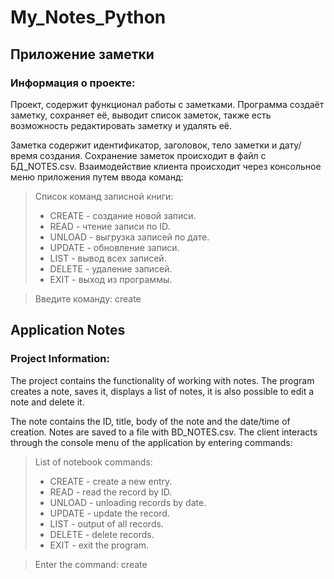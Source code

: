 # My_Notes_Python

## Приложение заметки
### Информация о проекте:
Проект, содержит функционал работы с заметками.
Программа создаёт заметку, сохраняет её, выводит список
заметок, также есть возможность редактировать заметку 
и удалять её.

Заметка содержит идентификатор, заголовок, тело заметки 
и дату/время создания. Сохранение заметок происходит в файл с
БД_NOTES.csv. 
Взаимодействие клиента происходит через консольное меню приложения
путем ввода команд:
>Список команд записной книги:
>* CREATE - создание новой записи. 
>* READ - чтение записи по ID. 
>* UNLOAD - выгрузка записей по дате. 
>* UPDATE - обновление записи. 
>* LIST - вывод всех записей. 
>* DELETE - удаление записей. 
>* EXIT - выход из программы. 

> Введите команду: create
 
## Application Notes
### Project Information:

The project contains the functionality of working with notes.
The program creates a note, saves it, displays a list
of notes, it is also possible to edit a note
and delete it.

The note contains the ID, title, body of the note
and the date/time of creation. Notes are saved to a file with
BD_NOTES.csv.
The client interacts through the console menu of the application
by entering commands:
>List of notebook commands:
>* CREATE - create a new entry.
>* READ - read the record by ID.
>* UNLOAD - unloading records by date.
>* UPDATE - update the record.
>* LIST - output of all records.
>* DELETE - delete records.
>* EXIT - exit the program.

> Enter the command: create

